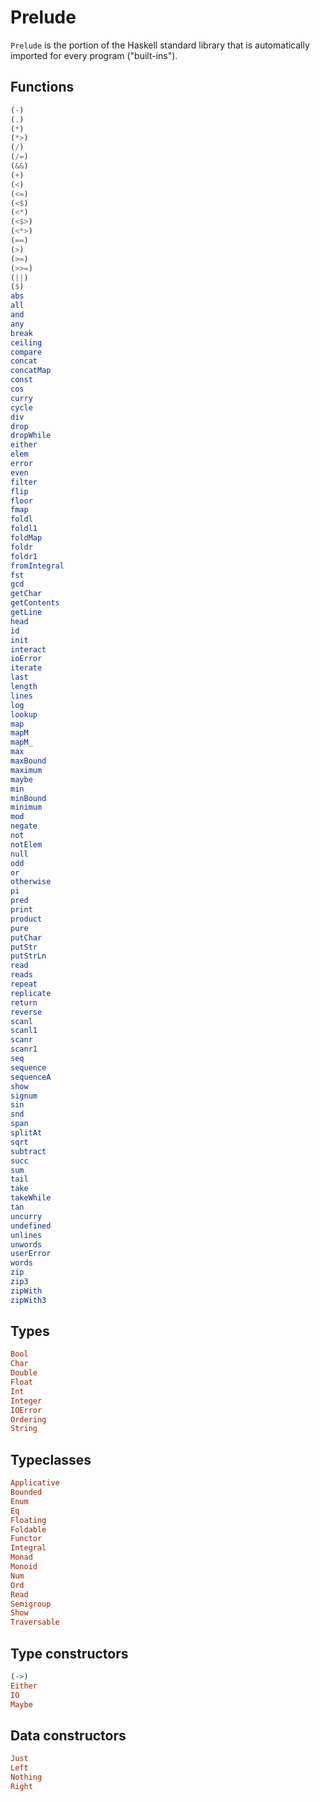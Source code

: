 # Prelude

`Prelude` is the portion of the Haskell standard library that is automatically imported for every program ("built-ins").

## Functions

```hs
(-)
(.)
(*)
(*>)
(/)
(/=)
(&&)
(+)
(<)
(<=)
(<$)
(<*)
(<$>)
(<*>)
(==)
(>)
(>=)
(>>=)
(||)
($)
abs
all
and
any
break
ceiling
compare
concat
concatMap
const
cos
curry
cycle
div
drop
dropWhile
either
elem
error
even
filter
flip
floor
fmap
foldl
foldl1
foldMap
foldr
foldr1
fromIntegral
fst
gcd
getChar
getContents
getLine
head
id
init
interact
ioError
iterate
last
length
lines
log
lookup
map
mapM
mapM_
max
maxBound
maximum
maybe
min
minBound
minimum
mod
negate
not
notElem
null
odd
or
otherwise
pi
pred
print
product
pure
putChar
putStr
putStrLn
read
reads
repeat
replicate
return
reverse
scanl
scanl1
scanr
scanr1
seq
sequence
sequenceA
show
signum
sin
snd
span
splitAt
sqrt
subtract
succ
sum
tail
take
takeWhile
tan
uncurry
undefined
unlines
unwords
userError
words
zip
zip3
zipWith
zipWith3
```

## Types

```hs
Bool
Char
Double
Float
Int
Integer
IOError
Ordering
String
```

## Typeclasses

```hs
Applicative
Bounded
Enum
Eq
Floating
Foldable
Functor
Integral
Monad
Monoid
Num
Ord
Read
Semigroup
Show
Traversable
```

## Type constructors

```hs
(->)
Either
IO
Maybe
```

## Data constructors

```hs
Just
Left
Nothing
Right
```

